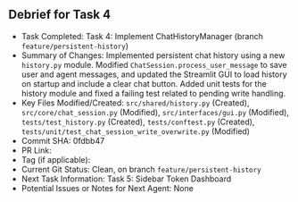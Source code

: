 ## Debrief for Task 4

- Task Completed: Task 4: Implement ChatHistoryManager (branch `feature/persistent-history`)
- Summary of Changes: Implemented persistent chat history using a new `history.py` module. Modified `ChatSession.process_user_message` to save user and agent messages, and updated the Streamlit GUI to load history on startup and include a clear chat button. Added unit tests for the history module and fixed a failing test related to pending write handling.
- Key Files Modified/Created: `src/shared/history.py` (Created), `src/core/chat_session.py` (Modified), `src/interfaces/gui.py` (Modified), `tests/test_history.py` (Created), `tests/conftest.py` (Created), `tests/unit/test_chat_session_write_overwrite.py` (Modified)
- Commit SHA: 0fdbb47
- PR Link: <fill>
- Tag (if applicable): <fill>
- Current Git Status: Clean, on branch `feature/persistent-history`
- Next Task Information: Task 5: Sidebar Token Dashboard
- Potential Issues or Notes for Next Agent: None 